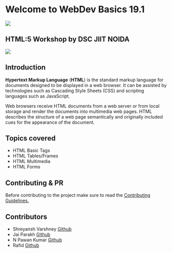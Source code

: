 # Welcome to WebDev Basics 19.1
<img src="images/DSCJIITNOIDA.png"> 

## HTML:5 Workshop by DSC JIIT NOIDA
<img src="images/HTML.png">

## Introduction
**Hypertext Markup Language**  (**HTML**) is the standard markup language for documents designed to be displayed in a web browser. It can be assisted by technologies such as Cascading Style Sheets (CSS) and scripting languages such as JavaScript.

Web browsers receive HTML documents from a web server or from local storage and render the documents into multimedia web pages. HTML describes the structure of a web page semantically and originally included cues for the appearance of the document.

## Topics covered
 - HTML Basic Tags
 - HTML Tables/Frames
 - HTML Multimedia
 - HTML Forms
 
 ## Contributing & PR
 Before contributing to the project make sure to read the [Contributing Guidelines.](/Contributing.md) 

## Contributors
 - Shreyansh Varshney [Github](https://github.com/shreyanshvarshney)
 - Jai Parakh [Github](https://github.com/JaiParakh/)
 - N Pawan Kumar [Github](https://github.com/npawan98)
 - Rafid [Github](https://github.com/Rafid-009)
